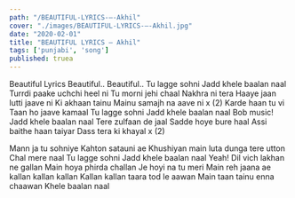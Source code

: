 ```yaml
---
path: "/BEAUTIFUL-LYRICS-–-Akhil"
cover: "./images/BEAUTIFUL-LYRICS-–-Akhil.jpg"
date: "2020-02-01"
title: "BEAUTIFUL LYRICS – Akhil"
tags: ['punjabi', 'song']
published: truea
---
```


Beautiful Lyrics
Beautiful..
Beautiful..
Tu lagge sohni
Jadd khele baalan naal
Turrdi paake uchchi heel ni
Tu morni jehi chaal
Nakhra ni tera
Haaye jaan lutti jaave ni
Ki akhaan tainu
Mainu samajh na aave ni x (2)
Karde haan tu vi
Taan ho jaave kamaal
Tu lagge sohni
Jadd khele baalan naal
Bob music!
Jadd khele baalan naal
Tere zulfaan de jaal
Sadde hoye bure haal
Assi baithe haan taiyar
Dass tera ki khayal x (2)






Mann ja tu sohniye
Kahton satauni ae
Khushiyan main luta dunga tere utton
Chal mere naal
Tu lagge sohni
Jadd khele baalan naal
Yeah!
Dil vich lakhan ne gallan
Main hoya phirda challan
Je hoyi na tu meri
Main reh jaana ae kallan kallan kallan
Kallan kallan taara tod le aawan
Main taan tainu enna chaawan
Khele baalan naal
